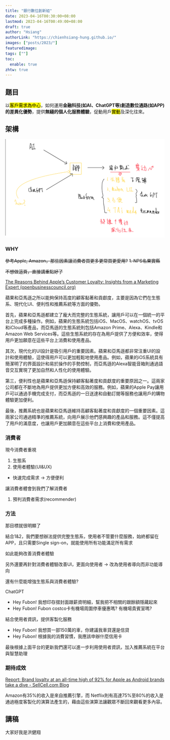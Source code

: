 ```yaml
---
title: "銀行數位創新組"
date: 2023-04-16T00:30:00+08:00
lastmod: 2023-04-16T00:49:00+08:00
draft: true
author: "Hsiang"
authorLink: "https://chienhsiang-hung.github.io/"
images: ["posts/2023/"]
featuredimage: 
tags: [""]
toc:
  enable: true
zhtw: true
---
```

## 題目
以<mark>客戶需求為中心</mark>，如何運用**金融科技(如AI、ChatGPT等)**創造數位通路(如APP)的**差異化優勢**，提供**無縫的個人化服務體驗**，促動用戶<mark>實動</mark>及深化往來。
## 架構
![架構.png](架構.png "架構.png")
### WHY
~~參考Apple, Amazon，那些因素讓消費者買更多更常買更愛用?~~
~~1. NPS名果實縣~~

~~不想做這頁，直接講重點好了~~

[The Reasons Behind Apple’s Customer Loyalty: Insights from a Marketing Expert (openbusinesscouncil.org)](https://www.openbusinesscouncil.org/the-reasons-behind-apples-customer-loyalty-insights-from-a-marketing-expert)

蘋果和亞馬遜之所以能夠保持高度的顧客黏著和貢獻度，主要是因為它們在生態系、現代化UI、便利性和推薦系統等方面的優勢。

首先，蘋果和亞馬遜都建立了龐大而完整的生態系統，讓用戶可以在一個統一的平台上完成多種操作。例如，蘋果的生態系統包括iOS、MacOS、watchOS、tvOS和iCloud等產品，而亞馬遜的生態系統則包括Amazon Prime、Alexa、Kindle和Amazon Web Services等。這些生態系統的存在為用戶提供了方便和效率，使得用戶更加願意在這些平台上消費和使用產品。

其次，現代化的UI設計是吸引用戶的重要因素。蘋果和亞馬遜都非常注重UI的設計和使用體驗，這使得用戶可以更加輕鬆地使用產品。例如，蘋果的iOS系統具有簡潔明了的界面設計和易於操作的手勢控制，而亞馬遜的Alexa智能音箱則通過語音交互實現了更加自然和人性化的使用體驗。

第三，便利性也是蘋果和亞馬遜保持顧客黏著度和貢獻度的重要原因之一。這兩家公司都在不斷地為用戶提供更加方便和高效的服務。例如，蘋果的Apple Pay讓用戶可以通過手機完成支付，而亞馬遜的一日送達和自動訂閱等服務也讓用戶的購物體驗更加便利。

最後，推薦系統也是蘋果和亞馬遜維持高顧客黏著度和貢獻度的一個重要因素。這兩家公司通過精準的推薦系統，向用戶展示他們感興趣的產品和服務。這不僅提高了用戶的滿意度，也讓用戶更加願意在這些平台上消費和使用產品。
### 消費者
現今消費者重視
1. 生態系
2. 使用者體驗(UI&UX)
  - 快速完成需求 -> 方便便利

讓消費者體會到我們了解消費者
1. 預判消費者需求(recommender)

### 方法
那目標就很明顯了

結合1&2，我們要想辦法提供完整生態系，使用者不管要什麼服務，始終都留在APP，且只需要Single sign-on，就能使用所有功能滿足所有需求

如此能夠改善消費者體驗

另外還要再針對消費者體驗改善UI，更面向使用者 -> 改為使用者導向而非功能導向

還有什麼能增強生態系與消費者體驗?

ChatGPT
- Hey Fubon! 我想印存摺封面跟薪資明細，幫我把不相關的跟餘額隱藏起來
- Hey Fubon! Fubon costco卡有機場周圍停車優惠嗎? 有機場貴賓室嗎?

結合使用者資訊，提供客製化服務
- Hey Fubon! 我想買一部150萬的車，你建議我車貸還是信貸
- Hey Fubon! 根據我的消費習慣，我應該申辦什麼信用卡

最後根據上面平台的更新我們還可以進一步利用使用者資訊，加入推薦系統在平台與智慧助理

### 期待成效
[Report: Brand loyalty at an all-time high of 92% for Apple as Android brands take a dive - SellCell.com Blog](https://www.sellcell.com/blog/cell-phone-brand-loyalty-2021/)

Amazon有35%的收入是來自推薦引擎，而 Netflix則有高達75%至80%的收入是通過極度客製化的演算法產生的，藉由這些演算法讓觀眾不斷回來觀看更多內容。

## 講稿
大家好我是洪健翔